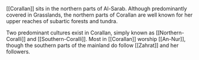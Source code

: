 [[Corallan]] sits in the northern parts of Al-Sarab. Although predominantly covered in Grasslands, the northern parts of Corallan are well known for her upper reaches of subartic forests and tundra.

Two predominant cultures exist in Corallan, simply known as [[Northern-Coralli]] and [[Southern-Coralli]]. Most in [[Corallan]] worship [[An-Nur]], though the southern parts of the mainland do follow [[Zahrat]] and her followers. 